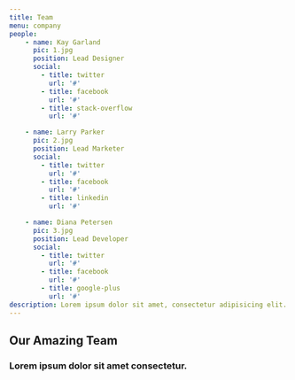 ```yaml
---
title: Team
menu: company
people:
    - name: Kay Garland
      pic: 1.jpg
      position: Lead Designer
      social:
        - title: twitter
          url: '#'
        - title: facebook
          url: '#'
        - title: stack-overflow
          url: '#'

    - name: Larry Parker
      pic: 2.jpg
      position: Lead Marketer
      social:
        - title: twitter
          url: '#'
        - title: facebook
          url: '#'
        - title: linkedin
          url: '#'

    - name: Diana Petersen
      pic: 3.jpg
      position: Lead Developer
      social:
        - title: twitter
          url: '#'
        - title: facebook
          url: '#'
        - title: google-plus
          url: '#' 
description: Lorem ipsum dolor sit amet, consectetur adipisicing elit. Aut eaque, laboriosam veritatis, quos non quis ad perspiciatis, totam corporis ea, alias ut unde.          
---
```


## Our Amazing Team
### Lorem ipsum dolor sit amet consectetur.
